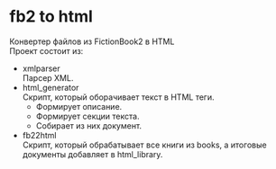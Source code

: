 # fb2 to html
Конвертер файлов из FictionBook2 в HTML    
Проект состоит из:   
- xmlparser    
Парсер XML.
- html_generator    
Скрипт, который оборачивает текст в HTML теги.
  - Формирует описание.
  - Формирует секции текста.
  - Собирает из них документ.
- fb22html    
Скрипт, который обрабатывает все книги из books, а итоговые документы добавляет в html_library.
